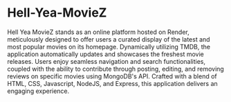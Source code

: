 # Hell-Yea-MovieZ

Hell Yea MovieZ stands as an online platform hosted on Render, meticulously designed to offer users a curated display of the latest and most popular movies on its homepage. Dynamically utilizing TMDB, the application automatically updates and showcases the freshest movie releases. Users enjoy seamless navigation and search functionalities, coupled with the ability to contribute through posting, editing, and removing reviews on specific movies using MongoDB's API. Crafted with a blend of HTML, CSS, Javascript, NodeJS, and Express, this application delivers an engaging experience.
